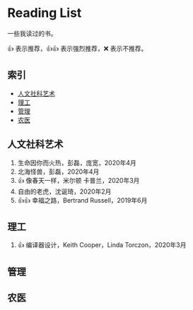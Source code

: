 # Reading List

一些我读过的书。

:+1: 表示推荐，:+1::+1: 表示强烈推荐，:x: 表示不推荐。

## 索引

- [人文社科艺术](#人文社科艺术)
- [理工](#理工)
- [管理](#管理)
- [农医](#农医)

## 人文社科艺术

1. 生命因你而火热，彭磊，庞宽，2020年4月
1. 北海怪兽，彭磊，2020年4月
2. :+1: 像春天一样，米尔顿 卡普兰，2020年3月
3. 自由的老虎，沈诞琦，2020年2月
4. :+1::+1: 幸福之路，Bertrand Russell，2019年6月

## 理工

1. :+1: 编译器设计，Keith Cooper，Linda Torczon，2020年3月

## 管理

## 农医
